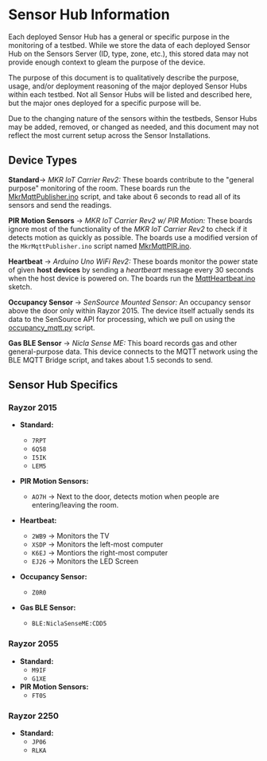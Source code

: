 # Sensor Hub Information

Each deployed Sensor Hub has a general or specific purpose in the monitoring of a testbed. While we store the data of each deployed Sensor Hub on the Sensors Server (ID, type, zone, etc.), this stored data may not provide enough context to gleam the purpose of the device.

The purpose of this document is to qualitatively describe the purpose, usage, and/or deployment reasoning of the major deployed Sensor Hubs within each testbed. Not all Sensor Hubs will be listed and described here, but the major ones deployed for a specific purpose will be.

Due to the changing nature of the sensors within the testbeds, Sensor Hubs may be added, removed, or changed as needed, and this document may not reflect the most current setup across the Sensor Installations.

## Device Types

**Standard**-> *MKR IoT Carrier Rev2:* These boards contribute to the "general purpose" monitoring of the room. These boards run the [MkrMqttPublisher.ino](MQTT/files/MkrMqttPublisher.md) script, and take about 6 seconds to read all of its sensors and send the readings.

**PIR Motion Sensors** -> *MKR IoT Carrier Rev2 w/ PIR Motion:* These boards ignore most of the functionality of the *MKR IoT Carrier Rev2* to check if it detects motion as quickly as possible. The boards use a modified version of the `MkrMqttPublisher.ino` script named [MkrMqttPIR.ino](MQTT/files/MkrMqttPIR.md).

**Heartbeat** -> *Arduino Uno WiFi Rev2:* These boards monitor the power state of given **host devices** by sending a *heartbeart* message every 30 seconds when the host device is powered on. The boards run the [MqttHeartbeat.ino](MQTT/files/MqttHeartbeat.md) sketch.

**Occupancy Sensor** -> *SenSource Mounted Sensor:* An occupancy sensor above the door only within Rayzor 2015. The device itself actually sends its data to the SenSource API for processing, which we pull on using the [occupancy_mqtt.py](MQTT/files/occupancy_mqtt.md) script.

**Gas BLE Sensor** -> *Nicla Sense ME:* This board records gas and other general-purpose data. This device connects to the MQTT network using the BLE MQTT Bridge script, and takes about 1.5 seconds to send.

## Sensor Hub Specifics

### Rayzor 2015

* **Standard:**

  * `7RPT`
  * `6Q58`
  * `I5IK`
  * `LEM5`
* **PIR Motion Sensors:**

  * `AO7H` -> Next to the door, detects motion when people are entering/leaving the room.
* **Heartbeat:**

  * `2WB9` -> Monitors the TV
  * `XSDP` -> Monitors the left-most computer
  * `K6EJ` -> Montiors the right-most computer
  * `EJ26` -> Monitors the LED Screen
* **Occupancy Sensor:**

  * `Z0R0 `
* **Gas BLE Sensor:**

  * `BLE:NiclaSenseME:CDD5`

### Rayzor 2055

* **Standard:**
  * `M9IF`
  * `G1XE`
* **PIR Motion Sensors:**
  * `FT0S`

### Rayzor 2250

* **Standard:**
  * `JP06`
  * `RLKA`
